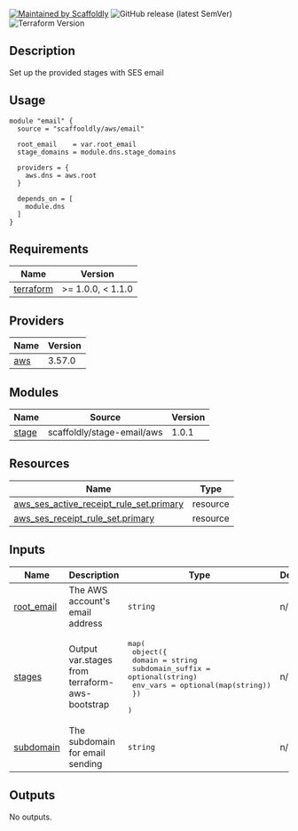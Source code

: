 [![Maintained by Scaffoldly](https://img.shields.io/badge/maintained%20by-scaffoldly-blueviolet)](https://github.com/scaffoldly)
![GitHub release (latest SemVer)](https://img.shields.io/github/v/release/scaffoldly/terraform-aws-email)
![Terraform Version](https://img.shields.io/badge/tf-%3E%3D0.15.0-blue.svg)

## Description

Set up the provided stages with SES email

## Usage

```hcl
module "email" {
  source = "scaffooldly/aws/email"

  root_email    = var.root_email
  stage_domains = module.dns.stage_domains

  providers = {
    aws.dns = aws.root
  }

  depends_on = [
    module.dns
  ]
}
```

<!-- BEGIN_TF_DOCS -->
## Requirements

| Name | Version |
|------|---------|
| <a name="requirement_terraform"></a> [terraform](#requirement\_terraform) | >= 1.0.0, < 1.1.0 |

## Providers

| Name | Version |
|------|---------|
| <a name="provider_aws"></a> [aws](#provider\_aws) | 3.57.0 |

## Modules

| Name | Source | Version |
|------|--------|---------|
| <a name="module_stage"></a> [stage](#module\_stage) | scaffoldly/stage-email/aws | 1.0.1 |

## Resources

| Name | Type |
|------|------|
| [aws_ses_active_receipt_rule_set.primary](https://registry.terraform.io/providers/hashicorp/aws/latest/docs/resources/ses_active_receipt_rule_set) | resource |
| [aws_ses_receipt_rule_set.primary](https://registry.terraform.io/providers/hashicorp/aws/latest/docs/resources/ses_receipt_rule_set) | resource |

## Inputs

| Name | Description | Type | Default | Required |
|------|-------------|------|---------|:--------:|
| <a name="input_root_email"></a> [root\_email](#input\_root\_email) | The AWS account's email address | `string` | n/a | yes |
| <a name="input_stages"></a> [stages](#input\_stages) | Output var.stages from terraform-aws-bootstrap | <pre>map(<br>    object({<br>      domain           = string<br>      subdomain_suffix = optional(string)<br>      env_vars         = optional(map(string))<br>    })<br>  )</pre> | n/a | yes |
| <a name="input_subdomain"></a> [subdomain](#input\_subdomain) | The subdomain for email sending | `string` | n/a | yes |

## Outputs

No outputs.
<!-- END_TF_DOCS -->
